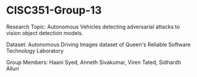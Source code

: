 # CISC351-Group-13
Research Topic: Autonomous Vehicles detecting adversarial attacks to vision object detection models.

Dataset: Autonomous Driving Images dataset of Queen's Reliable Software Technology Laboratory

Group Members: Haani Syed, Anneth Sivakumar, Viren Tated, Sidhardh Alluri
